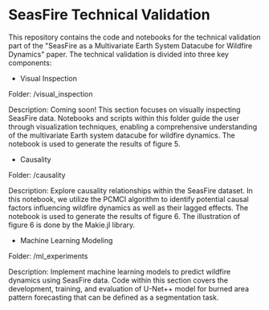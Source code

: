 # SeasFire Technical Validation 

This repository contains the code and notebooks for the technical validation part of the "SeasFire as a Multivariate Earth System Datacube for Wildfire Dynamics" paper. The technical validation is divided into three key components:

- Visual Inspection
  
Folder: /visual_inspection

Description: Coming soon! This section focuses on visually inspecting SeasFire data. Notebooks and scripts within this folder guide the user through visualization techniques, enabling a comprehensive understanding of the multivariate Earth system datacube for wildfire dynamics. The notebook is used to generate the results of figure 5.

- Causality
  
Folder: /causality

Description: Explore causality relationships within the SeasFire dataset. In this notebook, we utilize the PCMCI algorithm  to identify potential causal factors influencing wildfire dynamics as well as their lagged effects. The notebook is used to generate the results of figure 6. The illustration of figure 6 is done by the Makie.jl library.

- Machine Learning Modeling
  
Folder: /ml_experiments

Description: Implement machine learning models to predict wildfire dynamics using SeasFire data. Code within this section covers the development, training, and evaluation of U-Net++ model for burned area pattern forecasting that can be defined as a segmentation task.
